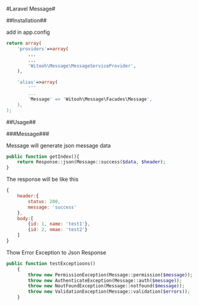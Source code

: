 #Laravel Message#

##Installation##

add in app.config

```php
return array(
    'providers'=>array(
        ...
        ...
        'Witooh\Message\MessageServiceProvider',
    ),

    'alias'=>array(
        '''
        ...
        'Message' => 'Witooh\Message\Facades\Message',
    ),
);
```

##Usage##

###Message###

Message will generate json message data

```php
public function getIndex(){
    return Response::json(Message::success($data, $header);
}

```

The response will be like this
```js
{
    header:{
        status: 200,
        message: 'success'
    },
    body:[
        {id: 1, name: 'test1'},
        {id: 2, nmae: 'test2'}
    ]
}
```

Thow Error Exception to Json Response

```php
public function testExceptioons()
    {
        throw new PermissionException(Message::permission($message));
        throw new AuthenticateException(Message::auth($message));
        throw new NoutFoundException(Message::notfound($message));
        throw new ValidationException(Message::validation($errors));
    }
```